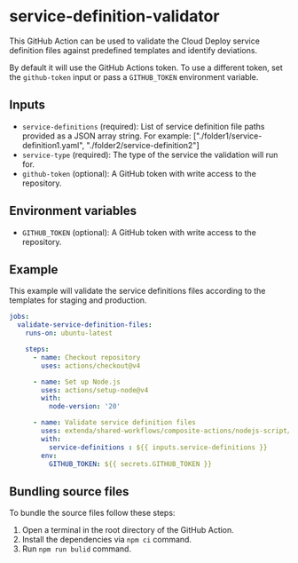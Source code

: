 # service-definition-validator

This GitHub Action can be used to validate the Cloud Deploy service definition files against predefined templates and identify deviations.

By default it will use the GitHub Actions token. To use a different token, set the `github-token` input or pass a `GITHUB_TOKEN` environment variable.

## Inputs

- `service-definitions` (required): List of service definition file paths provided as a JSON array string. For example: ["./folder1/service-definition1.yaml", "./folder2/service-definition2"]
- `service-type` (required): The type of the service the validation will run for.
- `github-token` (optional): A GitHub token with write access to the repository. 

## Environment variables

- `GITHUB_TOKEN` (optional): A GitHub token with write access to the repository.

## Example

This example will validate the service definitions files according to the templates for staging and production.

```yaml
jobs:
  validate-service-definition-files:
    runs-on: ubuntu-latest

    steps:
      - name: Checkout repository
        uses: actions/checkout@v4

      - name: Set up Node.js
        uses: actions/setup-node@v4
        with:
          node-version: '20'

      - name: Validate service definition files
        uses: extenda/shared-workflows/composite-actions/nodejs-script/service-definition-validator@v0
        with:
          service-definitions : ${{ inputs.service-definitions }}
        env:
          GITHUB_TOKEN: ${{ secrets.GITHUB_TOKEN }}
```

## Bundling source files

To bundle the source files follow these steps:
1. Open a terminal in the root directory of the GitHub Action.
2. Install the dependencies via `npm ci` command.
3. Run `npm run bulid` command.